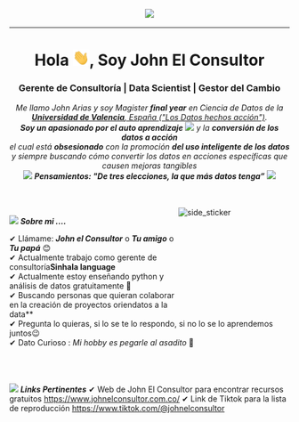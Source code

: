 <p align="center">
  <img src="https://s27389.pcdn.co/wp-content/uploads/2019/08/AdobeStock_244675452.jpeg" height="200"/>
</p>
<hr>
<h1 align="center">Hola <img src="https://raw.githubusercontent.com/ABSphreak/ABSphreak/master/gifs/Hi.gif" width="30px">, Soy John El Consultor </h1>
<h3 align="center"> Gerente de Consultoría | Data Scientist | Gestor del Cambio </h3>
<p align="center">

<p align="center">
  <em>
   Me llamo John Arias y soy Magister <b>final year</b> en Ciencia de Datos de la <a href="https://www.universidadviu.com/co/programas/maestrias?c=I90503M7001"> <b>Universidad de Valencia</b>, España ("Los Datos hechos acción")</a>. <br>
    <b>Soy un apasionado por el auto aprendizaje</b> <img src="https://github.com/TheDudeThatCode/TheDudeThatCode/blob/master/Assets/Developer.gif" width="30px"> y la <b>conversión de los datos a acción</b> <br> el cual está <b>obsesionado</b>
    con la promoción <b> del uso inteligente de los datos </b> y siempre buscando cómo convertir los datos en acciones específicas que causen mejoras tangibles
  </em> 
  <br>
  <img src="https://media.giphy.com/media/gH3LO09IOiZIqePwv9/giphy.gif" width="50" /> <b><i align="center">Pensamientos: "De tres elecciones, la que más datos tenga”</i></b> <img src="https://media.giphy.com/media/qjqUcgIyRjsl2/giphy.gif" width="50" />
</p>
<br><br>
<img align="right" width=200px height=200px alt="side_sticker" src="https://media.giphy.com/media/TEnXkcsHrP4YedChhA/giphy.gif" />

<img src="https://media.giphy.com/media/iY8CRBdQXODJSCERIr/giphy.gif" width="30px">&nbsp;***Sobre mi ....***

✔ Llámame: ***John el Consultor*** o ***Tu amigo*** o ***Tu papá*** 😊 <br>
✔ Actualmente trabajo como gerente de consultoría**Sinhala language**<br>
✔ Actualmente estoy enseñando python y análisis de datos gratuitamente 🥰<br>
✔ Buscando personas que quieran colaborar en la creación de proyectos oriendatos a la data**<br>
✔ Pregunta lo quieras, si lo se te lo respondo, si no lo se lo aprendemos juntos😉<br>
✔ Dato Curioso : *Mi hobby es pegarle al asadito* 🥩 <br><br><br><br>
 
<img src="https://media.giphy.com/media/iY8CRBdQXODJSCERIr/giphy.gif" width="30px">&nbsp;***Links Pertinentes***
✔ Web de John El Consultor para encontrar recursos gratuitos <https://www.johnelconsultor.com.co/>
✔ Link de Tiktok para la lista de reproducción <https://www.tiktok.com/@johnelconsultor>
